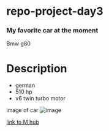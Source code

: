 # repo-project-day3

### My favorite car at the moment 
 Bmw g80

# Description
* german
* 510 hp
* v6 twin turbo motor 

image of car 
![image](https://github.com/user-attachments/assets/2e9f05ca-6321-4a81-b016-3958eade7edd)

[link to M hub](https://www.bmw-m.com/en/index.html)

